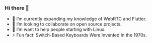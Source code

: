 ### Hi there 👋

- 🔭 I’m currently expanding my knowledge of WebRTC and Flutter.
- 👯 I’m looking to collaborate on open source projects.
- 💬 I’m want to help people starting with Linux.
- ⚡ Fun fact: Switch-Based Keyboards Were Invented In the 1970s.

<!--
**inatagan/inatagan** is a ✨ _special_ ✨ repository because its `README.md` (this file) appears on your GitHub profile.

Here are some ideas to get you started:

- 🔭 I’m currently working on ...
- 🌱 I’m currently learning ...
- 👯 I’m looking to collaborate on ...
- 🤔 I’m looking for help with ...
- 💬 Ask me about ...
- 📫 How to reach me: ...
- 😄 Pronouns: ...
- ⚡ Fun fact: ...
-->
